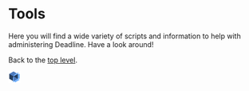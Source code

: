 # Tools #

Here you will find a wide variety of scripts and information to help with administering Deadline.  Have a look around!  


Back to the [top level](https://github.com/ThinkboxSoftware/Deadline).

![End](../thinkbox_tiny.png)